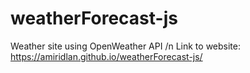 # weatherForecast-js
 Weather site using OpenWeather API /n
 Link to website: https://amiridlan.github.io/weatherForecast-js/
